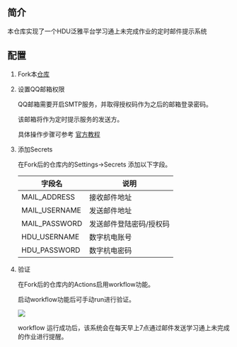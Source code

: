 ## 简介

本仓库实现了一个HDU泛雅平台学习通上未完成作业的定时邮件提示系统

## 配置

1. Fork本[仓库](https://github.com/nc-77/hdu_fanya)

2. 设置QQ邮箱权限

   QQ邮箱需要开启SMTP服务，并取得授权码作为之后的邮箱登录密码。

   该邮箱将作为定时提示服务的发送方。

   具体操作步骤可参考 [官方教程](https://service.mail.qq.com/cgi-bin/help?subtype=1&&no=1001256&&id=28)

3. 添加Secrets

   在Fork后的仓库内的Settings->Secrets 添加以下字段。

   | 字段名        | 说明                    |
   | ------------- | ----------------------- |
   | MAIL_ADDRESS  | 接收邮件地址            |
   | MAIL_USERNAME | 发送邮件地址            |
   | MAIL_PASSWORD | 发送邮件登陆密码/授权码 |
   | HDU_USERNAME  | 数字杭电账号            |
   | HDU_PASSWORD  | 数字杭电密码            |


4. 验证

   在Fork后的仓库内的Actions启用workflow功能。

   启动workflow功能后可手动run进行验证。

   ![](https://img.nc-77.top/20210423220739.png)

   workflow 运行成功后，该系统会在每天早上7点通过邮件发送学习通上未完成的作业进行提醒。